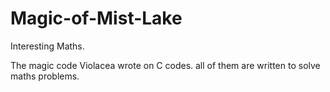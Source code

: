 # Magic-of-Mist-Lake
Interesting Maths.

The magic code Violacea wrote on C codes.
all of them are written to solve maths problems.
